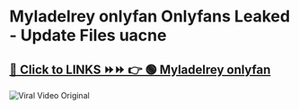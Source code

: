 
 # Myladelrey onlyfan Onlyfans Leaked - Update Files uacne

## <h2><a href="https://clipsfans.com/Myladelrey_onlyfan&ref=git">🔗 Click to LINKS ⏩⏩ 👉 🟢 Myladelrey onlyfan </a></h2>

<a href="https://clipsfans.com/Myladelrey_onlyfan&ref=git" rel="nofollow" data-target="animated-image.originalLink"><img src="https://i.ibb.co.com/xMMVF88/686577567.gif" alt="Viral Video Original" style="max-width: 100%; display: inline-block;" data-target="animated-image.originalImage"></a>


